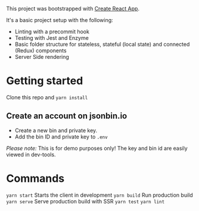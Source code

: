 This project was bootstrapped with [Create React App](https://github.com/facebook/create-react-app).

It's a basic project setup with the following:
- Linting with a precommit hook
- Testing with Jest and Enzyme
- Basic folder structure for stateless, stateful (local state) and connected (Redux) components
- Server Side rendering

# Getting started
Clone this repo and `yarn install`

## Create an account on jsonbin.io
- Create a new bin and private key.
- Add the bin ID and private key to `.env`

*Please note:*
This is for demo purposes only! The key and bin id are easily viewed in dev-tools.

# Commands
`yarn start` Starts the client in development
`yarn build` Run production build
`yarn serve` Serve production build with SSR
`yarn test`
`yarn lint`
